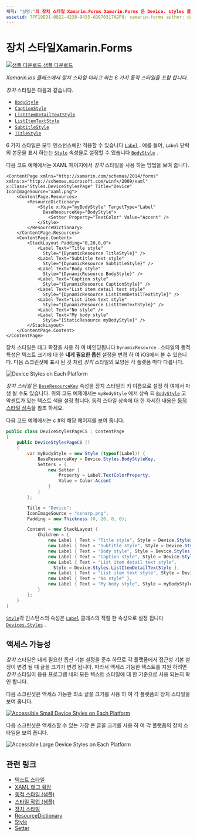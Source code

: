 ```yaml
---
제목: "설명:"의 장치 스타일 Xamarin.Forms Xamarin.Forms 은 Device. styles 클래스에서 장치 스타일 이라고 하는 6 가지 동적 스타일을 포함 합니다. 이 문서에서는 응용 프로그램에서 장치 스타일을 사용 하는 방법을 설명 Xamarin.Forms 합니다. "
assetid: 7FF19ED1-0822-4238-9435-AD970317A2F8: xamarin-forms author: davidbritch: dabritch:: 02/17/2016-loc: [ Xamarin.Forms ,]입니다. Xamarin.Essentials
---
```


# <a name="device-styles-in-xamarinforms"></a>장치 스타일Xamarin.Forms

[![샘플 다운로드](~/media/shared/download.png) 샘플 다운로드](https://docs.microsoft.com/samples/xamarin/xamarin-forms-samples/userinterface-styles-dynamicstyles)

_Xamarin.ios 클래스에서 장치 스타일 이라고 하는 6 가지 동적 스타일을 포함 합니다._

*장치* 스타일은 다음과 같습니다.

- [`BodyStyle`](xref:Xamarin.Forms.Device.Styles.BodyStyle)
- [`CaptionStyle`](xref:Xamarin.Forms.Device.Styles.CaptionStyle)
- [`ListItemDetailTextStyle`](xref:Xamarin.Forms.Device.Styles.ListItemDetailTextStyle)
- [`ListItemTextStyle`](xref:Xamarin.Forms.Device.Styles.ListItemTextStyle)
- [`SubtitleStyle`](xref:Xamarin.Forms.Device.Styles.SubtitleStyle)
- [`TitleStyle`](xref:Xamarin.Forms.Device.Styles.TitleStyle)

6 가지 스타일은 모두 인스턴스에만 적용할 수 있습니다 [`Label`](xref:Xamarin.Forms.Label) . 예를 들어, `Label` 단락의 본문을 표시 하는는 [`Style`](xref:Xamarin.Forms.NavigableElement.Style) 속성을로 설정할 수 있습니다 [`BodyStyle`](xref:Xamarin.Forms.Device.Styles.BodyStyle) .

다음 코드 예제에서는 XAML 페이지에서 *장치* 스타일을 사용 하는 방법을 보여 줍니다.

```xaml
<ContentPage xmlns="http://xamarin.com/schemas/2014/forms" xmlns:x="http://schemas.microsoft.com/winfx/2009/xaml" x:Class="Styles.DeviceStylesPage" Title="Device" IconImageSource="xaml.png">
    <ContentPage.Resources>
        <ResourceDictionary>
            <Style x:Key="myBodyStyle" TargetType="Label"
              BaseResourceKey="BodyStyle">
                <Setter Property="TextColor" Value="Accent" />
            </Style>
        </ResourceDictionary>
    </ContentPage.Resources>
    <ContentPage.Content>
        <StackLayout Padding="0,20,0,0">
            <Label Text="Title style"
              Style="{DynamicResource TitleStyle}" />
            <Label Text="Subtitle text style"
              Style="{DynamicResource SubtitleStyle}" />
            <Label Text="Body style"
              Style="{DynamicResource BodyStyle}" />
            <Label Text="Caption style"
              Style="{DynamicResource CaptionStyle}" />
            <Label Text="List item detail text style"
              Style="{DynamicResource ListItemDetailTextStyle}" />
            <Label Text="List item text style"
              Style="{DynamicResource ListItemTextStyle}" />
            <Label Text="No style" />
            <Label Text="My body style"
              Style="{StaticResource myBodyStyle}" />
        </StackLayout>
    </ContentPage.Content>
</ContentPage>
```

장치 스타일은 태그 확장을 사용 하 여 바인딩됩니다 `DynamicResource` . 스타일의 동적 특성은 텍스트 크기에 대 한 **내게 필요한 옵션** 설정을 변경 하 여 iOS에서 볼 수 있습니다. 다음 스크린샷에 표시 된 것 처럼 *장치* 스타일의 모양은 각 플랫폼 마다 다릅니다.

![](device-images/device-styles.png "Device Styles on Each Platform")

*장치 스타일* 은 [`BaseResourceKey`](xref:Xamarin.Forms.Style.BaseResourceKey) 속성을 장치 스타일의 키 이름으로 설정 하 여에서 파생 될 수도 있습니다. 위의 코드 예제에서는 `myBodyStyle` 에서 상속 되 [`BodyStyle`](xref:Xamarin.Forms.Device.Styles.BodyStyle) 고 악센트가 있는 텍스트 색을 설정 합니다. 동적 스타일 상속에 대 한 자세한 내용은 [동적 스타일 상속](~/xamarin-forms/user-interface/styles/xaml/dynamic.md#dynamic-style-inheritance)을 참조 하세요.

다음 코드 예제에서는 c #의 해당 페이지를 보여 줍니다.

```csharp
public class DeviceStylesPageCS : ContentPage
{
    public DeviceStylesPageCS ()
    {
        var myBodyStyle = new Style (typeof(Label)) {
            BaseResourceKey = Device.Styles.BodyStyleKey,
            Setters = {
                new Setter {
                    Property = Label.TextColorProperty,
                    Value = Color.Accent
                }
            }
        };

        Title = "Device";
        IconImageSource = "csharp.png";
        Padding = new Thickness (0, 20, 0, 0);

        Content = new StackLayout {
            Children = {
                new Label { Text = "Title style", Style = Device.Styles.TitleStyle },
                new Label { Text = "Subtitle style", Style = Device.Styles.SubtitleStyle },
                new Label { Text = "Body style", Style = Device.Styles.BodyStyle },
                new Label { Text = "Caption style", Style = Device.Styles.CaptionStyle },
                new Label { Text = "List item detail text style",
                  Style = Device.Styles.ListItemDetailTextStyle },
                new Label { Text = "List item text style", Style = Device.Styles.ListItemTextStyle },
                new Label { Text = "No style" },
                new Label { Text = "My body style", Style = myBodyStyle }
            }
        };
    }
}
```

[`Style`](xref:Xamarin.Forms.NavigableElement.Style)각 인스턴스의 속성은 [`Label`](xref:Xamarin.Forms.Label) 클래스의 적절 한 속성으로 설정 됩니다 [`Devices.Styles`](xref:Xamarin.Forms.Device.Styles) .

## <a name="accessibility"></a>액세스 가능성

*장치* 스타일은 내게 필요한 옵션 기본 설정을 준수 하므로 각 플랫폼에서 접근성 기본 설정이 변경 될 때 글꼴 크기가 변경 됩니다. 따라서 액세스 가능한 텍스트를 지원 하려면 *장치* 스타일이 응용 프로그램 내의 모든 텍스트 스타일에 대 한 기준으로 사용 되는지 확인 합니다.

다음 스크린샷은 액세스 가능한 최소 글꼴 크기를 사용 하 여 각 플랫폼의 장치 스타일을 보여 줍니다.

[![](device-images/minimum-size.png "Accessible Small Device Styles on Each Platform")](device-images/minimum-size-large.png#lightbox "Accessible Small Device Styles on Each Platform")

다음 스크린샷은 액세스할 수 있는 가장 큰 글꼴 크기를 사용 하 여 각 플랫폼의 장치 스타일을 보여 줍니다.

![](device-images/maximum-size.png "Accessible Large Device Styles on Each Platform")

## <a name="related-links"></a>관련 링크

- [텍스트 스타일](~/xamarin-forms/user-interface/text/styles.md)
- [XAML 태그 확장](~/xamarin-forms/xaml/xaml-basics/xaml-markup-extensions.md)
- [동적 스타일 (샘플)](https://docs.microsoft.com/samples/xamarin/xamarin-forms-samples/userinterface-styles-dynamicstyles)
- [스타일 작업 (샘플)](https://docs.microsoft.com/samples/xamarin/xamarin-forms-samples/workingwithstyles)
- [장치 스타일](xref:Xamarin.Forms.Device.Styles)
- [ResourceDictionary](xref:Xamarin.Forms.ResourceDictionary)
- [Style](xref:Xamarin.Forms.Style)
- [Setter](xref:Xamarin.Forms.Setter)
